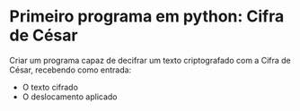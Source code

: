 # Primeiro programa em python: Cifra de César

Criar um programa capaz de decifrar um texto criptografado com a Cifra de César, recebendo como entrada:
- O texto cifrado
- O deslocamento aplicado
